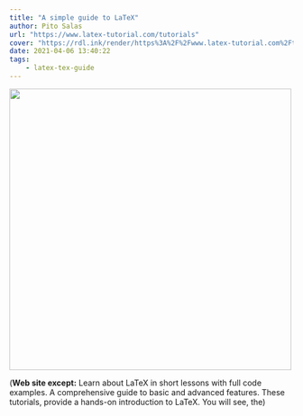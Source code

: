 ```yaml
---
title: "A simple guide to LaTeX"
author: Pito Salas
url: "https://www.latex-tutorial.com/tutorials" 
cover: "https://rdl.ink/render/https%3A%2F%2Fwww.latex-tutorial.com%2Ftutorials" 
date: 2021-04-06 13:40:22
tags:
    - latex-tex-guide
---
```

<img src=https://rdl.ink/render/https%3A%2F%2Fwww.latex-tutorial.com%2Ftutorials width="500">



(**Web site except:** Learn about LaTeX in short lessons with full code examples. A comprehensive guide to basic and advanced features. These tutorials, provide a hands-on introduction to LaTeX. You will see, the) 
